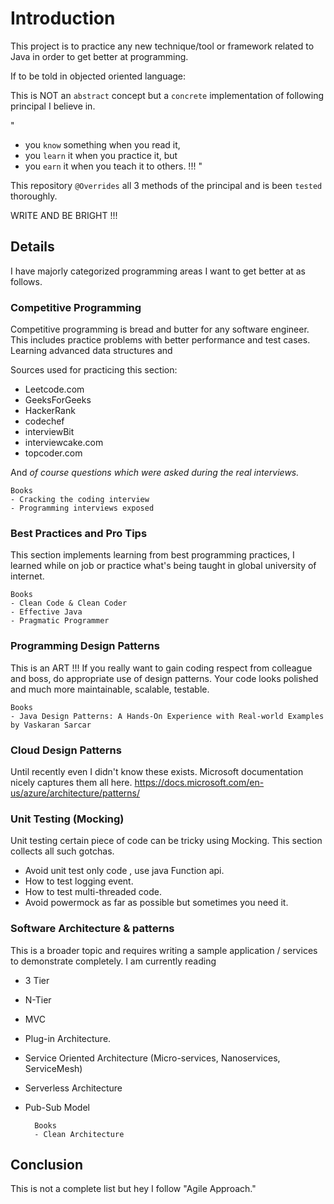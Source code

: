 # Introduction

This project is to practice any new technique/tool or framework related to Java in order to get
better at programming. 

If to be told in objected oriented language: 

This is NOT an `abstract` concept but a `concrete` implementation of following principal I believe in. 

"
- you `know` something when you read it, 
- you `learn` it when you practice it, but 
- you `earn` it when you teach it to others. !!! 
"

This repository `@Overrides` all 3 methods of the principal and is been `tested` thoroughly. 

WRITE AND BE BRIGHT !!!

## Details

I have majorly categorized programming areas I want to get better at as follows.
 
### Competitive Programming
Competitive programming is bread and butter for any software engineer. This includes practice problems
with better performance and test cases. Learning advanced data structures and 

Sources used for practicing this section:
-  Leetcode.com
-  GeeksForGeeks
-  HackerRank
-  codechef
-  interviewBit
-  interviewcake.com
-  topcoder.com
    
And *of course questions which were asked during the real interviews.*

    Books
    - Cracking the coding interview
    - Programming interviews exposed

### Best Practices and Pro Tips
This section implements learning from best programming practices, I learned while on job or practice what's being taught in global university of internet.

    Books
    - Clean Code & Clean Coder
    - Effective Java
    - Pragmatic Programmer
    
### Programming Design Patterns

This is an ART !!! If you really want to gain coding respect from colleague and boss, do appropriate use of 
design patterns. Your code looks polished and much more maintainable, scalable, testable.

    Books
    - Java Design Patterns: A Hands-On Experience with Real-world Examples by Vaskaran Sarcar
    
### Cloud Design Patterns
Until recently even I didn't know these exists. Microsoft documentation nicely captures them all here.
https://docs.microsoft.com/en-us/azure/architecture/patterns/
        
### Unit Testing (Mocking)        
Unit testing certain piece of code can be tricky using Mocking. This section collects all such gotchas.
- Avoid unit test only code , use java Function api.
- How to test logging event.
- How to test multi-threaded code.
- Avoid powermock as far as possible but sometimes you need it.   
    
                
### Software Architecture & patterns
This is a broader topic and requires writing a sample application / services to demonstrate completely. I am currently reading 

- 3 Tier
- N-Tier
- MVC 
- Plug-in Architecture.
- Service Oriented Architecture (Micro-services, Nanoservices, ServiceMesh)
- Serverless Architecture
- Pub-Sub Model

        Books
        - Clean Architecture
            

## Conclusion
This is not a complete list but hey I follow "Agile Approach." 
         
